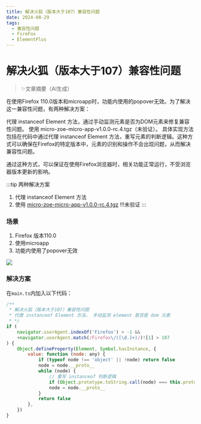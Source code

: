 ```yaml
---
title: 解决火狐（版本大于107）兼容性问题
date: 2024-08-29
tags: 
  - 兼容性问题
  - FireFox
  - ElementPlus
---
```

# 解决火狐（版本大于107）兼容性问题

> ✨文章摘要（AI生成）

<!-- DESC SEP -->
在使用Firefox 110.0版本和microapp时，功能内使用的popover无效。为了解决这一兼容性问题，有两种解决方案：

代理 instanceof Element 方法，通过手动监测元素是否为DOM元素来修复兼容性问题。
使用 micro-zoe-micro-app-v1.0.0-rc.4.tgz（未验证）。
具体实现方法包括在代码中通过代理 instanceof Element 方法，重写元素的判断逻辑。这种方式可以确保在Firefox的特定版本中，元素的识别和操作不会出现问题，从而解决兼容性问题。

通过这种方式，可以保证在使用Firefox浏览器时，相关功能正常运行，不受浏览器版本更新的影响。
<!-- DESC SEP -->

:::tip
两种解决方案
1. 代理 instanceof Element 方法
2. 使用 [micro-zoe-micro-app-v1.0.0-rc.4.tgz](https://github.com/micro-zoe/micro-app/files/14321418/micro-zoe-micro-app-v1.0.0-rc.4.tgz) !!!未验证
:::

### 场景

1. Firefox 版本110.0
2. 使用microapp
3. 功能内使用了popover无效
   
![](https://ebugs.l2.ttut.cc/drawing-bed/20240428/1.png)

### 解决方案

在`main.ts`内加入以下代码：

```js
/**
 * 解决火狐（版本大于107）兼容性问题
 * 代理 instanceof Element 方法， 手动监测 element 是否是 dom 元素
 * */
if (
    navigator.userAgent.indexOf('Firefox') > -1 &&
    +navigator.userAgent.match(/Firefox\/([\d.]+)/)![1] > 107
) {
    Object.defineProperty(Element, Symbol.hasInstance, {
        value: function (node: any) {
            if (typeof node !== 'object' || !node) return false
            node = node.__proto__
            while (node) {
                // 重写 instanceof 判断逻辑
                if (Object.prototype.toString.call(node) === this.prototype.toString()) return true
                node = node.__proto__
            }
            return false
        },
    })
}

```